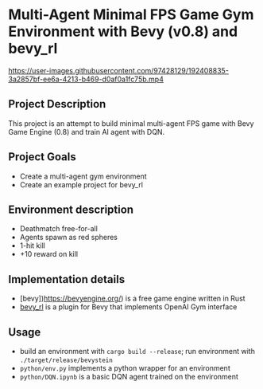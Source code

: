 # Multi-Agent Minimal FPS Game Gym Environment with Bevy (v0.8) and bevy_rl

https://user-images.githubusercontent.com/97428129/192408835-3a2857bf-ee6a-4213-b469-d0af0a1fc75b.mp4

## Project Description

This project is an attempt to build minimal multi-agent FPS game with Bevy Game Engine (0.8) and train AI agent with DQN.

## Project Goals

- Create a multi-agent gym environment
- Create an example project for bevy_rl

## Environment description

- Deathmatch free-for-all
- Agents spawn as red spheres
- 1-hit kill
- +10 reward on kill

## Implementation details

- [bevy])https://bevyengine.org/) is a free game engine written in Rust
- [bevy_rl](https://github.com/stillonearth/bevy_rl) is a plugin for Bevy that implements OpenAI Gym interface

## Usage

- build an environment with `cargo build --release`; run environment with `./target/release/bevystein`
- `python/env.py` implements a python wrapper for an environment
- `python/DQN.ipynb` is a basic DQN agent trained on the environment
